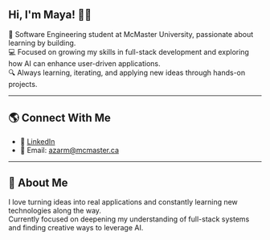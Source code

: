 ## Hi, I'm Maya! 🌟🚀

🎯 Software Engineering student at McMaster University, passionate about learning by building.  
💻 Focused on growing my skills in full-stack development and exploring how AI can enhance user-driven applications.  
🔍 Always learning, iterating, and applying new ideas through hands-on projects.

---

## 🌎 Connect With Me
- 💼 [LinkedIn]([https://linkedin.com/in/yourlinkedin](https://www.linkedin.com/in/maya-azar-bab457276/))
- 📧 Email: azarm@mcmaster.ca

---

## 🚀 About Me
I love turning ideas into real applications and constantly learning new technologies along the way.  
Currently focused on deepening my understanding of full-stack systems and finding creative ways to leverage AI.


